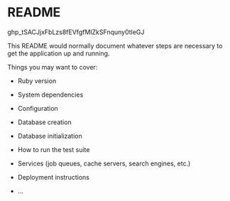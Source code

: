 # README

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

This README would normally document whatever steps are necessary to get the
application up and running.

Things you may want to cover:

* Ruby version

* System dependencies

* Configuration

* Database creation

* Database initialization

* How to run the test suite

* Services (job queues, cache servers, search engines, etc.)

* Deployment instructions

* ...
